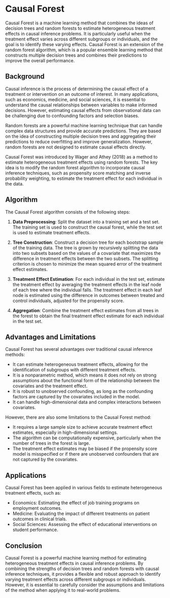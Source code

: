 # Causal Forest

Causal Forest is a machine learning method that combines the ideas of decision trees and random forests to estimate heterogeneous treatment effects in causal inference problems. It is particularly useful when the treatment effect varies across different subgroups or individuals, and the goal is to identify these varying effects. Causal Forest is an extension of the random forest algorithm, which is a popular ensemble learning method that constructs multiple decision trees and combines their predictions to improve the overall performance.

## Background

Causal inference is the process of determining the causal effect of a treatment or intervention on an outcome of interest. In many applications, such as economics, medicine, and social sciences, it is essential to understand the causal relationships between variables to make informed decisions. However, estimating causal effects from observational data can be challenging due to confounding factors and selection biases.

Random forests are a powerful machine learning technique that can handle complex data structures and provide accurate predictions. They are based on the idea of constructing multiple decision trees and aggregating their predictions to reduce overfitting and improve generalization. However, random forests are not designed to estimate causal effects directly.

Causal Forest was introduced by Wager and Athey (2018) as a method to estimate heterogeneous treatment effects using random forests. The key idea is to modify the random forest algorithm to incorporate causal inference techniques, such as propensity score matching and inverse probability weighting, to estimate the treatment effect for each individual in the data.

## Algorithm

The Causal Forest algorithm consists of the following steps:

1. **Data Preprocessing**: Split the dataset into a training set and a test set. The training set is used to construct the causal forest, while the test set is used to estimate treatment effects.

2. **Tree Construction**: Construct a decision tree for each bootstrap sample of the training data. The tree is grown by recursively splitting the data into two subsets based on the values of a covariate that maximizes the difference in treatment effects between the two subsets. The splitting criterion is chosen to minimize the mean squared error of the treatment effect estimates.

3. **Treatment Effect Estimation**: For each individual in the test set, estimate the treatment effect by averaging the treatment effects in the leaf node of each tree where the individual falls. The treatment effect in each leaf node is estimated using the difference in outcomes between treated and control individuals, adjusted for the propensity score.

4. **Aggregation**: Combine the treatment effect estimates from all trees in the forest to obtain the final treatment effect estimate for each individual in the test set.

## Advantages and Limitations

Causal Forest has several advantages over traditional causal inference methods:

- It can estimate heterogeneous treatment effects, allowing for the identification of subgroups with different treatment effects.
- It is a nonparametric method, which means it does not rely on strong assumptions about the functional form of the relationship between the covariates and the treatment effect.
- It is robust to unobserved confounding, as long as the confounding factors are captured by the covariates included in the model.
- It can handle high-dimensional data and complex interactions between covariates.

However, there are also some limitations to the Causal Forest method:

- It requires a large sample size to achieve accurate treatment effect estimates, especially in high-dimensional settings.
- The algorithm can be computationally expensive, particularly when the number of trees in the forest is large.
- The treatment effect estimates may be biased if the propensity score model is misspecified or if there are unobserved confounders that are not captured by the covariates.

## Applications

Causal Forest has been applied in various fields to estimate heterogeneous treatment effects, such as:

- Economics: Estimating the effect of job training programs on employment outcomes.
- Medicine: Evaluating the impact of different treatments on patient outcomes in clinical trials.
- Social Sciences: Assessing the effect of educational interventions on student performance.

## Conclusion

Causal Forest is a powerful machine learning method for estimating heterogeneous treatment effects in causal inference problems. By combining the strengths of decision trees and random forests with causal inference techniques, it provides a flexible and robust approach to identify varying treatment effects across different subgroups or individuals. However, it is essential to carefully consider the assumptions and limitations of the method when applying it to real-world problems.
